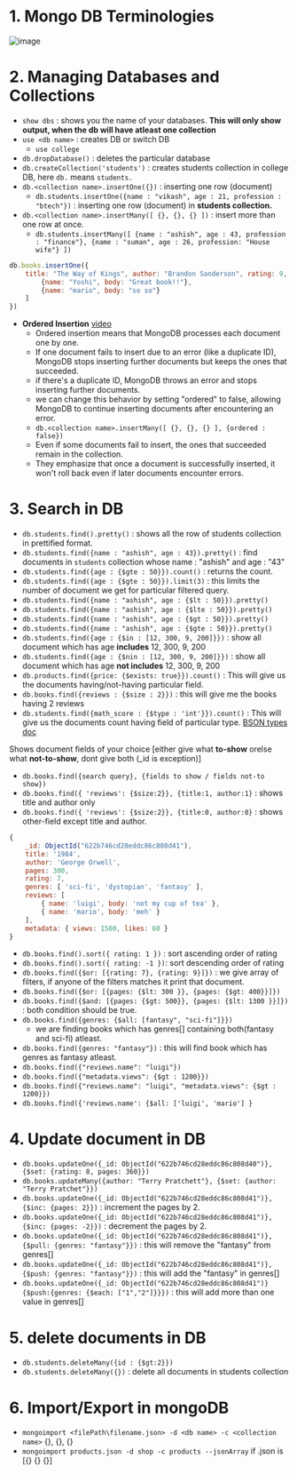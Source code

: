 # 1. Mongo DB Terminologies

![image](https://github.com/hiimvikash/mongodb/assets/71629248/8f93110f-0fd9-488f-aa20-760d6d63329b)

# 2. Managing Databases and Collections

- `show dbs` : shows you the name of your databases. **This will only show output, when the db will have atleast one collection**
- `use <db name>` : creates DB or switch DB
  - `use college`
- `db.dropDatabase()` : deletes the particular database
- `db.createCollection('students')` : creates students collection in college DB, here `db.` means `students.`
- `db.<collection name>.insertOne({})` : inserting one row (document)
  - `db.students.insertOne({name : "vikash", age : 21, profession : "btech"})` : inserting one row (document) in **students collection.**
- `db.<collection name>.insertMany([ {}, {}, {} ])` : insert more than one row at once.
  - `db.students.insertMany([ {name : "ashish", age : 43, profession : "finance"}, {name : "suman", age : 26, profession: "House wife"} ])`

```js
db.books.insertOne({
    title: "The Way of Kings", author: "Brandon Sanderson", rating: 9, pages: 400, genres: ["fantasy", "adventure"], reviews: [
        {name: "Yoshi", body: "Great book!!"},
        {name: "mario", body: "so so"}
    ]
})
```

- **Ordered Insertion** [video](https://youtu.be/v3rKeOpqKV4?si=7T9WF-SRgVDgJUa4)
  - Ordered insertion means that MongoDB processes each document one by one.
  - If one document fails to insert due to an error (like a duplicate ID), MongoDB stops inserting further documents but keeps the ones that succeeded.
  - if there's a duplicate ID, MongoDB throws an error and stops inserting further documents.
  - we can change this behavior by setting "ordered" to false, allowing MongoDB to continue inserting documents after encountering an error.
  - `db.<collection name>.insertMany([ {}, {}, {} ], {ordered : false})`
  - Even if some documents fail to insert, the ones that succeeded remain in the collection.
  - They emphasize that once a document is successfully inserted, it won't roll back even if later documents encounter errors.

# 3. Search in DB

- `db.students.find().pretty()` : shows all the row of students collection in prettified format.
- `db.students.find({name : "ashish", age : 43}).pretty()` : find documents in `students` collection whose name : "ashish" and age : "43"
- `db.students.find({age : {$gte : 50}}).count()` : returns the count.
- `db.students.find({age : {$gte : 50}}).limit(3)` : this limits the number of document we get for particular filtered query.
- `db.students.find({name : "ashish", age : {$lt : 50}}).pretty()`
- `db.students.find({name : "ashish", age : {$lte : 50}}).pretty()`
- `db.students.find({name : "ashish", age : {$gt : 50}}).pretty()`
- `db.students.find({name : "ashish", age : {$gte : 50}}).pretty()`
- `db.students.find({age : {$in : [12, 300, 9, 200]}})` : show all document which has age **includes** 12, 300, 9, 200
- `db.students.find({age : {$nin : [12, 300, 9, 200]}})` : show all document which has age **not includes** 12, 300, 9, 200
- `db.products.find({price: {$exists: true}}).count()` : This will give us the documents having/not-having particular field.
- `db.books.find({reviews : {$size : 2}})` : this will give me the books having 2 reviews
- `db.students.find({math_score : {$type : 'int'}}).count()` : This will give us the documents count having field of particular type. [BSON types doc](https://www.mongodb.com/docs/manual/reference/bson-types/)

Shows document fields of your choice [either give what **to-show** orelse what **not-to-show**, dont give both (_id is exception)]
- `db.books.find({search query}, {fields to show / fields not-to show})`
- `db.books.find({ 'reviews': {$size:2}}, {title:1, author:1}` : shows title and author only 
- `db.books.find({ 'reviews': {$size:2}}, {title:0, author:0}` : shows other-field except title and author.

```js
{
    _id: ObjectId("622b746cd28eddc86c808d41"),
    title: '1984',
    author: 'George Orwell',
    pages: 300,
    rating: 7,
    genres: [ 'sci-fi', 'dystopian', 'fantasy' ],
    reviews: [
        { name: 'luigi', body: 'not my cup of tea' },
        { name: 'mario', body: 'meh' }
    ],
    metadata: { views: 1500, likes: 60 }
}
```

- `db.books.find().sort({ rating: 1 })` : sort ascending order of rating
- `db.books.find().sort({ rating: -1 })`: sort descending order of rating
- `db.books.find({$or: [{rating: 7}, {rating: 9}]})` : we give array of filters, if anyone of the filters matches it print that document.
- `db.books.find({$or: [{pages: {$lt: 300 }}, {pages: {$gt: 400}}]})`
- `db.books.find({$and: [{pages: {$gt: 500}}, {pages: {$lt: 1300 }}]})` : both condition should be true.
- `db.books.find({genres: {$all: [fantasy", "sci-fi"]}})`
  - we are finding books which has genres[] containing both(fantasy and sci-fi) atleast.
- `db.books.find({genres: "fantasy"})` : this will find book which has genres as fantasy atleast.
- `db.books.find({"reviews.name": "luigi"})`
- `db.books.find({"metadata.views": {$gt : 1200}})`
- `db.books.find({"reviews.name": "luigi", "metadata.views": {$gt : 1200}})`
- `db.books.find({'reviews.name': {$all: ['luigi', 'mario'] }`

# 4. Update document in DB

- `db.books.updateOne({_id: ObjectId("622b746cd28eddc86c808d40")}, {$set: {rating: 8, pages: 360}})`
- `db.books.updateMany({author: "Terry Pratchett"}, {$set: {author: "Terry Pratchet"}})`
- `db.books.updateOne({_id: ObjectId("622b746cd28eddc86c808d41")}, {$inc: {pages: 2}})` : increment the pages by 2.
- `db.books.updateOne({_id: ObjectId("622b746cd28eddc86c808d41")}, {$inc: {pages: -2}})` : decrement the pages by 2.
- `db.books.updateOne({_id: ObjectId("622b746cd28eddc86c808d41")}, {$pull: {genres: "fantasy"}})` : this will remove the "fantasy" from genres[]
- `db.books.updateOne({_id: ObjectId("622b746cd28eddc86c808d41")}, {$push: {genres: "fantasy"}})` : this will add the "fantasy" in genres[]
- `db.books.updateOne({_id: ObjectId("622b746cd28eddc86c808d41")}{$push:{genres: {$each: ["1","2"]}}})` : this will add more than one value in genres[]

# 5. delete documents in DB

- `db.students.deleteMany({id : {$gt:2}})`
- `db.students.deleteMany({})` : delete all documents in students collection

# 6. Import/Export in mongoDB

- `mongoimport <filePath\filename.json> -d <db name> -c <collection name>` {}, {}, {}
- `mongoimport products.json -d shop -c products --jsonArray` if .json is [{} {} {}]
